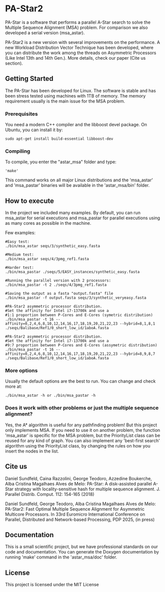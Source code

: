 # PA-Star2

PA-Star is a software that performs a parallel A-Star search to solve the Multiple Sequence Alignment (MSA) problem. For comparison we also developed a serial version (msa\_astar).

PA-Star2 is a new version with several improvements on the performance. A new Workload Distribution Vector Technique has been developed, where you can distribute the work among the threads on Asymmetric Processors (Like Intel 13th and 14th Gen.). More details, check our paper (Cite us section).

## Getting Started

The PA-Star has been developed for Linux. The software is stable and has been stress tested using machines with 1TB of memory. The memory requirement usually is the main issue for the MSA problem.

### Prerequisites

You need a modern C++ compiler and the libboost devel package. On Ubuntu, you can install it by:

```
sudo apt-get install build-essential libboost-dev
```

### Compiling

To compile, you enter the "astar\_msa" folder and type:

```
'make'
```

This command works on all major Linux distributions and the 'msa\_astar' and 'msa\_pastar' binaries will be available in the 'astar\_msa/bin' folder.

## How to execute

In the project we included many examples. By default, you can run msa\_astar for serial executions and msa\_pastar for parallel executions using as many cores as possible in the machine.

Few examples:
```
#Easy test:
./bin/msa_astar seqs/3/synthetic_easy.fasta

#Medium test:
./bin/msa_astar seqs/4/3pmg_ref1.fasta

#Harder test:
./bin/msa_pastar ./seqs/5/EASY_instances/synthetic_easy.fasta

#Running the parallel version with 2 processors:
./bin/msa_pastar -t 2 ./seqs/4/3pmg_ref1.fasta

#Saving the output as a fasta "output.fasta" file
./bin/msa_pastar -f output.fasta seqs/3/synthetic_veryeasy.fasta

#PA-Star2 asymmetric processor distribution.
#Set the affinity for Intel i7-13700k and use a
#1:1 proportion between P-Cores and E-Cores (symetric distribution)
./bin/msa_pastar -t 16 --affinity=0,2,4,6,8,10,12,14,16,17,18,19,20,21,22,23 --hybrid=8,1,8,1 ./seqs/Balibase/Ref1/0_short_low_id/1aboA.fasta

#PA-Star2 asymmetric processor distribution.
#Set the affinity for Intel i7-13700k and use a
#9:7 proportion between P-Cores and E-Cores (assymetric distribution)
./bin/msa_pastar -t 16 --affinity=0,2,4,6,8,10,12,14,16,17,18,19,20,21,22,23 --hybrid=8,9,8,7 ./seqs/Balibase/Ref1/0_short_low_id/1aboA.fasta
```
### More options

Usually the default options are the best to run. You can change and check more at:

```
./bin/msa_astar -h or ./bin/msa_pastar -h
```

### Does it work with other problems or just the multiple sequence alignment?

Yes, the A\* algorithm is useful for any pathfinding problem! But this project only implements MSA. If you need to use it on another problem, the function 'msa\_astar' is specific for the MSA problem, but the PriorityList class can be reused for any kind of graph.
You can also implement any 'best-first search' algorithm using the PriorityList class, by changing the rules on how you insert the nodes in the list.

## Cite us
Daniel Sundfeld, Caina Razzolini, George Teodoro, Azzedine Boukerche, Alba Cristina Magalhaes Alves de Melo: PA-Star: A disk-assisted parallel A-Star strategy with locality-sensitive hash for multiple sequence alignment.  J. Parallel Distrib. Comput. 112: 154-165 (2018)

Daniel Sundfeld, George Teodoro, Alba Cristina Magalhaes Alves de Melo: PA-Star2: Fast Optimal Multiple Sequence
Alignment for Asymmetric Multicore Processors. In 33rd Euromicro International Conference on Parallel, Distributed and Network-based Processing, PDP 2025, (in press)

## Documentation
This is a small scientific project, but we have professional
standards on our code and documentation. You can generate
the Doxygen documentation by running 'make' command in the
'astar\_msa/doc' folder.

## License

This project is licensed under the MIT License

